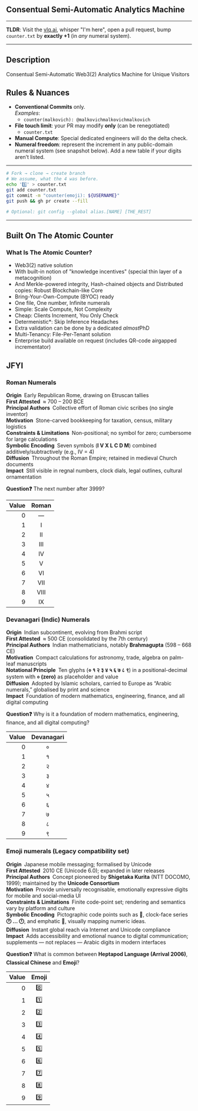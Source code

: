 ## Consentual Semi-Automatic Analytics Machine 

---

**TLDR**: Visit the [vlq.ai](https://vlq.ai), whisper "I'm here", open a pull request, bump `counter.txt` by **exactly +1** (in *any* numeral system).

---

## Description

Consentual Semi-Automatic Web3(2) Analytics Machine for Unique Visitors

## Rules & Nuances

- **Conventional Commits** only.  
   *Examples*:  
   * `counter(malkovich): @malkovichmalkovichmalkovich`
- **File touch limit**: your PR may modify **only** (can be renegotiated)
   * `counter.txt`
- **Manual Compute**: Special dedicated engineers will do the delta check.
- **Numeral freedom**: represent the increment in any public-domain numeral system (see snapshot below). Add a new table if your digits aren’t listed.

---


```bash
# Fork → clone → create branch
# We assume, what the 4 was before.
echo '5️⃣' > counter.txt
git add counter.txt
git commit -m "counter(emoji): ${USERNAME}"
git push && gh pr create --fill

# Optional: git config --global alias.[NAME] [THE_REST]
```

---

## Built On The Atomic Counter

### What Is The Atomic Counter?

- Web3(2) native solution
- With built-in notion of "knowledge incentives" (special thin layer of a metacognition)
- And Merkle-powered integrity, Hash-chained objects and Distributed copies: Robust Blockchain-like Core
- Bring-Your-Own-Compute (BYOC) ready
- One file, One number, Infinite numerals
- Simple: Scale Compute, Not Complexity
- Cheap: Clients Increment, You Only Check
- Determenistic*: Skip Inference Headaches
- Extra validation can be done by a dedicated *almost*PhD
- Multi-Tenancy: File-Per-Tenant solution
- Enterprise build available on request (includes QR-code airgapped incrementator)


## JFYI

### Roman Numerals

**Origin** Early Republican Rome, drawing on Etruscan tallies  
**First Attested** ≈ 700 – 200 BCE  
**Principal Authors** Collective effort of Roman civic scribes (no single inventor)  
**Motivation** Stone-carved bookkeeping for taxation, census, military logistics  
**Constraints & Limitations** Non-positional; no symbol for zero; cumbersome for large calculations  
**Symbolic Encoding** Seven symbols (**I V X L C D M**) combined additively/subtractively (e.g., IV = 4)  
**Diffusion** Throughout the Roman Empire; retained in medieval Church documents  
**Impact** Still visible in regnal numbers, clock dials, legal outlines, cultural ornamentation  


**Question❓** The next number after 3999?

| Value | Roman |
|------:|:-----:|
| 0 | — |
| 1 | I |
| 2 | II |
| 3 | III |
| 4 | IV |
| 5 | V |
| 6 | VI |
| 7 | VII |
| 8 | VIII |
| 9 | IX |

### Devanagari (Indic) Numerals

**Origin** Indian subcontinent, evolving from Brahmi script  
**First Attested** ≈ 500 CE (consolidated by the 7th century)  
**Principal Authors** Indian mathematicians, notably **Brahmagupta** (598 – 668 CE)  
**Motivation** Compact calculations for astronomy, trade, algebra on palm-leaf manuscripts  
**Notational Principle** Ten glyphs (**० १ २ ३ ४ ५ ६ ७ ८ ९**) in a positional-decimal system with **० (zero)** as placeholder and value  
**Diffusion** Adopted by Islamic scholars, carried to Europe as “Arabic numerals,” globalised by print and science  
**Impact** Foundation of modern mathematics, engineering, finance, and all digital computing

**Question❓** Why is it a foundation of modern mathematics, engineering, finance, and all digital computing?

| Value | Devanagari |
|------:|:----------:|
| 0 | ० |
| 1 | १ |
| 2 | २ |
| 3 | ३ |
| 4 | ४ |
| 5 | ५ |
| 6 | ६ |
| 7 | ७ |
| 8 | ८ |
| 9 | ९ |

### Emoji numerals (Legacy compatibility set)

**Origin** Japanese mobile messaging; formalised by Unicode  
**First Attested** 2010 CE (Unicode 6.0); expanded in later releases  
**Principal Authors** Concept pioneered by **Shigetaka Kurita** (NTT DOCOMO, 1999); maintained by the **Unicode Consortium**  
**Motivation** Provide universally recognisable, emotionally expressive digits for mobile and social-media UI  
**Constraints & Limitations** Finite code-point set; rendering and semantics vary by platform and culture  
**Symbolic Encoding** Pictographic code points such as **🔢**, clock-face series **🕐 … 🕛**, and emphatic **💯**, visually mapping numeric ideas.  
**Diffusion** Instant global reach via Internet and Unicode compliance  
**Impact** Adds accessibility and emotional nuance to digital communication; supplements — not replaces — Arabic digits in modern interfaces  

**Question❓** What is common between **Heptapod Language (Arrival 2006)**, **Classical Chinese** and **Emoji**?

| Value | Emoji |
|------:|:-----:|
| 0 | 0️⃣ |
| 1 | 1️⃣ |
| 2 | 2️⃣ |
| 3 | 3️⃣ |
| 4 | 4️⃣ |
| 5 | 5️⃣ |
| 6 | 6️⃣ |
| 7 | 7️⃣ |
| 8 | 8️⃣ |
| 9 | 9️⃣ |


